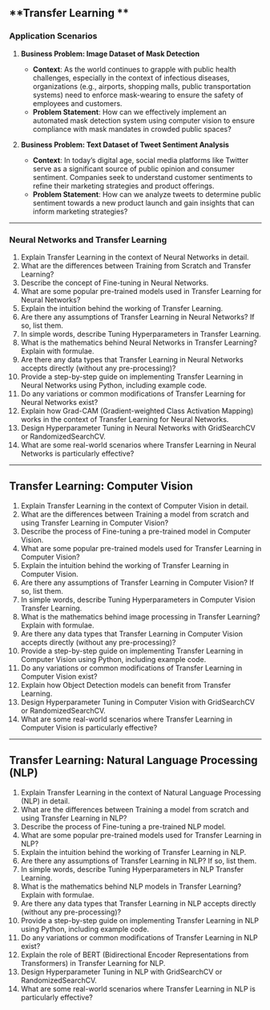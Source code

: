 ## **Transfer Learning **  

### **Application Scenarios**  

1. **Business Problem: Image Dataset of Mask Detection**  
   - **Context**: As the world continues to grapple with public health challenges, especially in the context of infectious diseases, organizations (e.g., airports, shopping malls, public transportation systems) need to enforce mask-wearing to ensure the safety of employees and customers.  
   - **Problem Statement**: How can we effectively implement an automated mask detection system using computer vision to ensure compliance with mask mandates in crowded public spaces?  

2. **Business Problem: Text Dataset of Tweet Sentiment Analysis**  
   - **Context**: In today’s digital age, social media platforms like Twitter serve as a significant source of public opinion and consumer sentiment. Companies seek to understand customer sentiments to refine their marketing strategies and product offerings.  
   - **Problem Statement**: How can we analyze tweets to determine public sentiment towards a new product launch and gain insights that can inform marketing strategies?  

---

### **Neural Networks and Transfer Learning**  

1. Explain Transfer Learning in the context of Neural Networks in detail.  
2. What are the differences between Training from Scratch and Transfer Learning?  
3. Describe the concept of Fine-tuning in Neural Networks.  
4. What are some popular pre-trained models used in Transfer Learning for Neural Networks?  
5. Explain the intuition behind the working of Transfer Learning.  
6. Are there any assumptions of Transfer Learning in Neural Networks? If so, list them.  
7. In simple words, describe Tuning Hyperparameters in Transfer Learning.  
8. What is the mathematics behind Neural Networks in Transfer Learning? Explain with formulae.  
9. Are there any data types that Transfer Learning in Neural Networks accepts directly (without any pre-processing)?  
10. Provide a step-by-step guide on implementing Transfer Learning in Neural Networks using Python, including example code.  
11. Do any variations or common modifications of Transfer Learning for Neural Networks exist?  
12. Explain how Grad-CAM (Gradient-weighted Class Activation Mapping) works in the context of Transfer Learning for Neural Networks.  
13. Design Hyperparameter Tuning in Neural Networks with GridSearchCV or RandomizedSearchCV.  
14. What are some real-world scenarios where Transfer Learning in Neural Networks is particularly effective?  

---

## **Transfer Learning: Computer Vision**  

1. Explain Transfer Learning in the context of Computer Vision in detail.  
2. What are the differences between Training a model from scratch and using Transfer Learning in Computer Vision?  
3. Describe the process of Fine-tuning a pre-trained model in Computer Vision.  
4. What are some popular pre-trained models used for Transfer Learning in Computer Vision?  
5. Explain the intuition behind the working of Transfer Learning in Computer Vision.  
6. Are there any assumptions of Transfer Learning in Computer Vision? If so, list them.  
7. In simple words, describe Tuning Hyperparameters in Computer Vision Transfer Learning.  
8. What is the mathematics behind image processing in Transfer Learning? Explain with formulae.  
9. Are there any data types that Transfer Learning in Computer Vision accepts directly (without any pre-processing)?  
10. Provide a step-by-step guide on implementing Transfer Learning in Computer Vision using Python, including example code.  
11. Do any variations or common modifications of Transfer Learning in Computer Vision exist?  
12. Explain how Object Detection models can benefit from Transfer Learning.  
13. Design Hyperparameter Tuning in Computer Vision with GridSearchCV or RandomizedSearchCV.  
14. What are some real-world scenarios where Transfer Learning in Computer Vision is particularly effective?  

---

## **Transfer Learning: Natural Language Processing (NLP)**  

1. Explain Transfer Learning in the context of Natural Language Processing (NLP) in detail.  
2. What are the differences between Training a model from scratch and using Transfer Learning in NLP?  
3. Describe the process of Fine-tuning a pre-trained NLP model.  
4. What are some popular pre-trained models used for Transfer Learning in NLP?  
5. Explain the intuition behind the working of Transfer Learning in NLP.  
6. Are there any assumptions of Transfer Learning in NLP? If so, list them.  
7. In simple words, describe Tuning Hyperparameters in NLP Transfer Learning.  
8. What is the mathematics behind NLP models in Transfer Learning? Explain with formulae.  
9. Are there any data types that Transfer Learning in NLP accepts directly (without any pre-processing)?  
10. Provide a step-by-step guide on implementing Transfer Learning in NLP using Python, including example code.  
11. Do any variations or common modifications of Transfer Learning in NLP exist?  
12. Explain the role of BERT (Bidirectional Encoder Representations from Transformers) in Transfer Learning for NLP.  
13. Design Hyperparameter Tuning in NLP with GridSearchCV or RandomizedSearchCV.  
14. What are some real-world scenarios where Transfer Learning in NLP is particularly effective?  
